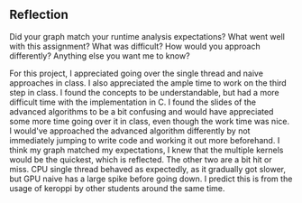 ## Reflection
Did your graph match your runtime analysis expectations?
What went well with this assignment?
What was difficult?
How would you approach differently?
Anything else you want me to know?

For this project, I appreciated going over the single thread and naive approaches in class. I also appreciated the ample time to work on the third step in class. I found the concepts to be understandable, but had a more difficult time with the implementation in C. I found the slides of the advanced algorithms to be a bit confusing and would have appreciated some more time going over it in class, even though the work time was nice. I would've approached the advanced algorithm differently by not immediately jumping to write code and working it out more beforehand. 
I think my graph matched my expectations, I knew that the multiple kernels would be the quickest, which is reflected. The other two are a bit hit or miss. CPU single thread behaved as expectedly, as it gradually got slower, but GPU naive has a large spike before going down. I predict this is from the usage of keroppi by other students around the same time. 
